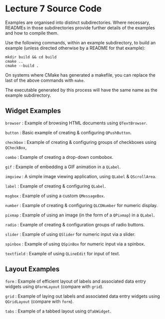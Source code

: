 # Lecture 7 Source Code

Examples are organised into distinct subdirectories. Where necessary,
READMEs in those subdirectories provide further details of the examples
and how to compile them.

Use the following commands, within an example subdirectory, to build an
example (unless directed otherwise by a README for that example):

    mkdir build && cd build
    cmake ..
    cmake --build .

On systems where CMake has generated a makefile, you can replace the
last of the above commands with `make`.

The executable generated by this process will have the same name as the
example subdirectory.

## Widget Examples

`browser`
: Example of browsing HTML documents using `QTextBrowser`.

`button`
: Basic example of creating & configuring `QPushButton`.

`checkbox`
: Example of creating & configuring groups of checkboxes using `QCheckBox`,

`combo`
: Example of creating a drop-down combobox.

`gif`
: Example of embedding a GIF animation in a `QLabel`.

`imgview`
: A simple image viewing application, using `QLabel` & `QScrollArea`.

`label`
: Example of creating & configuring `QLabel`.

`msgbox`
: Example of using a custom `QMessageBox`.

`number`
: Example of creating & configuring `QLCDNumber` for numeric display.

`pixmap`
: Example of using an image (in the form of a `QPixmap`) in a `QLabel`.

`radio`
: Example of creating & configuration groups of radio buttons.

`slider`
: Example of using `QSlider` for numeric input via a slider.

`spinbox`
: Example of using `QSpinBox` for numeric input via a spinbox.

`textfield`
: Example of using `QLineEdit` for input of text.

## Layout Examples

`form`
: Example of efficient layout of labels and associated data entry widgets
using `QFormLayout` (compare with `grid`).

`grid`
: Example of laying out labels and associated data entry widgets using
`QGridLayout` (compare with `form`).

`tabs`
: Example of a tabbed layout using `QTabWidget`.
